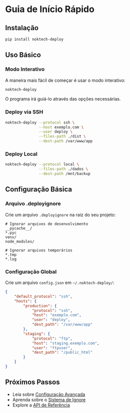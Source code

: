 # Guia de Início Rápido

## Instalação

```bash
pip install noktech-deploy
```

## Uso Básico

### Modo Interativo

A maneira mais fácil de começar é usar o modo interativo:

```bash
noktech-deploy
```

O programa irá guiá-lo através das opções necessárias.

### Deploy via SSH

```bash
noktech-deploy --protocol ssh \
               --host exemplo.com \
               --user deploy \
               --files-path ./dist \
               --dest-path /var/www/app
```

### Deploy Local

```bash
noktech-deploy --protocol local \
               --files-path ./dados \
               --dest-path /mnt/backup
```

## Configuração Básica

### Arquivo .deployignore

Crie um arquivo `.deployignore` na raiz do seu projeto:

```plaintext
# Ignorar arquivos de desenvolvimento
__pycache__/
*.pyc
venv/
node_modules/

# Ignorar arquivos temporários
*.tmp
*.log
```

### Configuração Global

Crie um arquivo `config.json` em `~/.noktech-deploy/`:

```json
{
    "default_protocol": "ssh",
    "hosts": {
        "production": {
            "protocol": "ssh",
            "host": "exemplo.com",
            "user": "deploy",
            "dest_path": "/var/www/app"
        },
        "staging": {
            "protocol": "ftp",
            "host": "staging.exemplo.com",
            "user": "ftpuser",
            "dest_path": "/public_html"
        }
    }
}
```

## Próximos Passos

- Leia sobre [Configuração Avançada](configuration.md)
- Aprenda sobre o [Sistema de Ignore](ignore_rules.md)
- Explore a [API de Referência](api.md) 